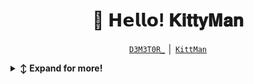 <h1 align="center" title="...">👋 𝗛𝗲𝗹𝗹𝗼! 𝐊𝐢𝐭𝐭𝐲𝐌𝐚𝐧</h1>

<p align="center">
<a href="https://github.com/RetrO-M" title="Github"><code>D3M3T0R_</code></a> │ <a href="https://github.com/0xbd2" title="Github"><code>KittMan</code></a>
</p>

 
<details>
   <summary><b>↕️ Expand for more!</b></summary>
  
   <br>
   
<details>
  <summary><b>👤 About</b></summary>
      
<blockquote>

I'm KittyMan, I'm interested in CyberSecurity, I'm Russian and I really like coding

I love sports, my best friends and [D3M3T0R](https://github.com/RetrO-M)

I go hiking with my best friends. I really like the font etc, My dream is to help them    


----

</blockquote>
   

<p align="center"><a href="https://github.com/0xbd2/"><sup><sub>01101011 01101001 01110100 01110100 01111001 01101101 01100001 01101110</sub></sup></a></p>
